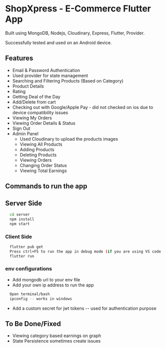 # ShopXpress - E-Commerce Flutter App

Built using MongoDB, Nodejs, Cloudinary, Express, Flutter, Provider.

Successfully tested and used on an Android device.

## Features

- Email & Password Authentication
- Used provider for state management
- Searching and Filtering Products (Based on Category)
- Product Details
- Rating
- Getting Deal of the Day
- Add/Delete from cart
- Checking out with Google/Apple Pay - did not checked on ios due to device compatibility issues
- Viewing My Orders
- Viewing Order Details & Status
- Sign Out
- Admin Panel
  - Used Cloudinary to upload the products images
  - Viewing All Products
  - Adding Products
  - Deleting Products
  - Viewing Orders
  - Changing Order Status
  - Viewing Total Earnings

## Commands to run the app

## Server Side

```bash
  cd server
  npm install
  npm start
```

### Client Side

```bash
  flutter pub get
  Press ctrl+F5 to run the app in debug mode (if you are using VS code editor)
  flutter run
```

### env configurations

- Add mongodb url to your env file
- Add your own ip address to run the app

```bash
  Open terminal/bash
  ipconfig -- works in windows
```

- Add a custom secret for jwt tokens -- used for authentication purpose

## To Be Done/Fixed

- Viewing category based earnings on graph
- State Persistence sometimes create issues
